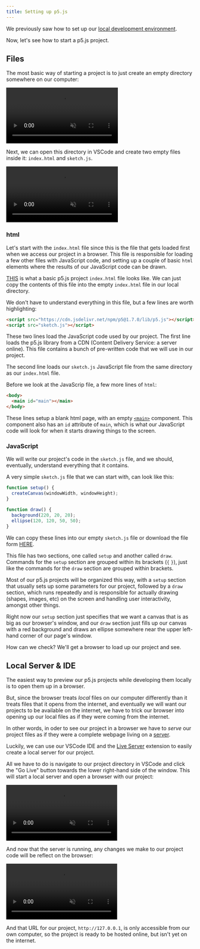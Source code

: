 ```yaml
---
title: Setting up p5.js
---
```

We previously saw how to set up our [local development environment](../../intro/ide/).

Now, let's see how to start a p5.js project.

## Files

The most basic way of starting a project is to just create an empty directory somewhere on our computer:

<div class="video-container w66">
  <video class="video" playsinline autoplay muted loop>
    <source src="{{ '/assets/images/p5/setup-00.webm' | relative_url }}" type="video/webm">
    <source src="{{ '/assets/images/p5/setup-00.mp4' | relative_url }}" type="video/mp4">
  </video>
</div>

Next, we can open this directory in VSCode and create two empty files inside it: `index.html` and `sketch.js`.

<div class="video-container w100">
  <video class="video" playsinline autoplay muted loop>
    <source src="{{ '/assets/images/p5/setup-01.webm' | relative_url }}" type="video/webm">
    <source src="{{ '/assets/images/p5/setup-01.mp4' | relative_url }}" type="video/mp4">
  </video>
</div>

### html

Let's start with the `index.html` file since this is the file that gets loaded first when we access our project in a browser. This file is responsible for loading a few other files with JavaScript code, and setting up a couple of basic `html` elements where the results of our JavaScript code can be drawn.

[THIS](https://github.com/IDMNYU/p5-fundamentals/blob/main/_pages/p5js-template/index.html) is what a basic p5.js project `index.html` file looks like. We can just copy the contents of this file into the empty `index.html` file in our local directory.

We don't have to understand everything in this file, but a few lines are worth highlighting:

```html
<script src="https://cdn.jsdelivr.net/npm/p5@1.7.0/lib/p5.js"></script>
<script src="sketch.js"></script>
```

These two lines load the JavaScript code used by our project. The first line loads the p5.js library from a CDN (Content Delivery Service: a server online). This file contains a bunch of pre-written code that we will use in our project.

The second line loads our `sketch.js` JavaScript file from the same directory as our `index.html` file.

Before we look at the JavaScrip file, a few more lines of `html`:

```html
<body>
  <main id="main"></main>
</body>
```

These lines setup a blank html page, with an empty [`<main>`](https://www.w3schools.com/tags/tag_main.asp) component. This component also has an `id` attribute of `main`, which is what our JavaScript code will look for when it starts drawing things to the screen.

### JavaScript

We will write our project's code in the `sketch.js` file, and we should, eventually, understand everything that it contains.

A very simple `sketch.js` file that we can start with, can look like this:

```js
function setup() {
  createCanvas(windowWidth, windowHeight);
}

function draw() {
  background(220, 20, 20);
  ellipse(120, 120, 50, 50);
}
```

We can copy these lines into our empty `sketch.js` file or download the file form [HERE](https://github.com/IDMNYU/p5-fundamentals/blob/main/_pages/p5js-template/sketch.js).

This file has two sections, one called `setup` and another called `draw`. Commands for the `setup` section are grouped within its brackets (`{` `}`), just like the commands for the `draw` section are grouped within brackets.

Most of our p5.js projects will be organized this way, with a `setup` section that usually sets up some parameters for our project, followed by a `draw` section, which runs repeatedly and is responsible for actually drawing (shapes, images, etc) on the screen and handling user interactivity, amongst other things.

Right now our `setup` section just specifies that we want a canvas that is as big as our browser's window, and our `draw` section just fills up our canvas with a red background and draws an ellipse somewhere near the upper left-hand corner of our page's window.

How can we check? We'll get a browser to load up our project and see.

## Local Server & IDE

The easiest way to preview our p5.js projects while developing them locally is to open them up in a browser.

But, since the browser treats *local* files on our computer differently than it treats files that it opens from the internet, and eventually we will want our projects to be available on the internet, we have to trick our browser into opening up our local files as if they were coming from the internet.

In other words, in oder to see our project in a browser we have to *serve* our project files as if they were a complete webpage living on a [server](../../intro/javascript/).

Luckily, we can use our VSCode IDE and the [Live Server](https://marketplace.visualstudio.com/items?itemName=ritwickdey.LiveServer) extension to easily create a local server for our project.

All we have to do is navigate to our project directory in VSCode and click the "Go Live" button towards the lower right-hand side of the window. This will start a local server and open a browser with our project:

<div class="video-container w100" style="overflow-x: hidden;">
  <video class="video" playsinline autoplay muted loop style="margin-left:-2px;">
    <source src="{{ '/assets/images/p5/setup-02.webm' | relative_url }}" type="video/webm">
    <source src="{{ '/assets/images/p5/setup-02.mp4' | relative_url }}" type="video/mp4">
  </video>
</div>

And now that the server is running, any changes we make to our project code will be reflect on the browser:

<div class="video-container w100" style="overflow-x: hidden;">
  <video class="video" playsinline autoplay muted loop style="margin-left:-2px;">
    <source src="{{ '/assets/images/p5/setup-03.webm' | relative_url }}" type="video/webm">
    <source src="{{ '/assets/images/p5/setup-03.mp4' | relative_url }}" type="video/mp4">
  </video>
</div>

And that URL for our project, `http://127.0.0.1`, is only accessible from our own computer, so the project is ready to be hosted online, but isn't yet on the internet.
